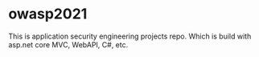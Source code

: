 # owasp2021
This is application security engineering projects repo. Which is build with asp.net core MVC, WebAPI, C#, etc.
